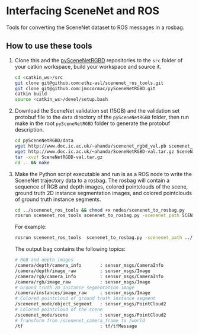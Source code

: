 # Interfacing SceneNet and ROS
Tools for converting the SceneNet dataset to ROS messages in a rosbag.

## How to use these tools
1. Clone this and the [pySceneNetRGBD](https://github.com/jmccormac/pySceneNetRGBD) repositories to the `src` folder of your catkin workspace, build your workspace and source it.

    ```bash
    cd <catkin_ws>/src
    git clone git@github.com:ethz-asl/scenenet_ros_tools.git
    git clone git@github.com:jmccormac/pySceneNetRGBD.git
    catkin build
    source <catkin_ws>/devel/setup.bash
    ```

2. Download the SceneNet validation set (15GB) and the validation set protobuf file to the `data` directory of the `pySceneNetRGBD` folder, then run make in the root `pySceneNetRGBD` folder to generate the protobuf description.

    ```bash
    cd pySceneNetRGBD/data
    wget http://www.doc.ic.ac.uk/~ahanda/scenenet_rgbd_val.pb scenenet_rgbd_val.pb
    wget http://www.doc.ic.ac.uk/~ahanda/SceneNetRGBD-val.tar.gz SceneNetRGBD-val.tar.gz
    tar -xvzf SceneNetRGBD-val.tar.gz
    cd .. && make
    ```

3. Make the Python script executable and run is as a ROS node to write the SceneNet trajectory data to a rosbag. The rosbag will contain a sequence of RGB and depth images, colored pointclouds of the scene, ground truth 2D instance segmentation images, and colored pointclouds of ground truth instance segments.

    ```bash
    cd ../scenenet_ros_tools && chmod +x nodes/scenenet_to_rosbag.py
    rosrun scenenet_ros_tools scenenet_to_rosbag.py -scenenet_path SCENENET_PATH -trajectory TRAJECTORY -to_frame TO_FRAME -output_bag OUTPUT_BAG
    ```

    For example:
    ```bash
    rosrun scenenet_ros_tools  scenenet_to_rosbag.py -scenenet_path ../pySceneNetRGBD/ -trajectory 1 -output_bag scenenet_traj_1.bag
    ```
    The output bag contains the following topics:
    ```bash
    # RGB and depth images
    /camera/depth/camera_info       : sensor_msgs/CameraInfo
    /camera/depth/image_raw         : sensor_msgs/Image        
    /camera/rgb/camera_info         : sensor_msgs/CameraInfo
    /camera/rgb/image_raw           : sensor_msgs/Image
    # Ground truth 2D instance segmentation image
    /camera/instances/image_raw     : sensor_msgs/Image
    # Colored pointcloud of ground truth instance segment         
    /scenenet_node/object_segment   : sensor_msgs/PointCloud2
    # Colored pointcloud of the scene
    /scenenet_node/scene            : sensor_msgs/PointCloud2
    # Transform from /scenenet_camera_frame to /world
    /tf                             : tf/tfMessage
    ```

